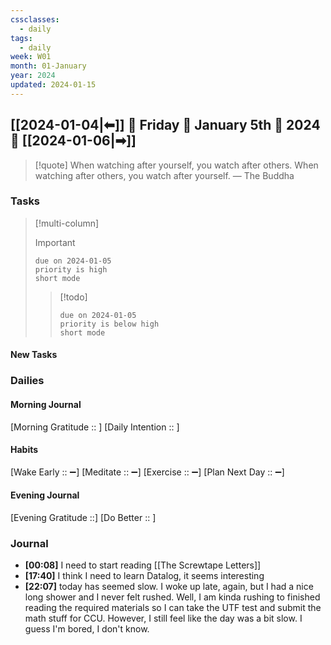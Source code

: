 ```yaml
---
cssclasses:
  - daily
tags:
  - daily
week: W01
month: 01-January
year: 2024
updated: 2024-01-15
---
```


## [[2024-01-04|⬅]] 🔹 Friday 🔹 January 5th 🔹 2024 🔹 [[2024-01-06|➡]]

> [!quote] When watching after yourself, you watch after others. When watching after others, you watch after yourself.
> — The Buddha

### Tasks

> [!multi-column]
> 
> > [!important]
> > ```tasks
> > due on 2024-01-05
> > priority is high
> > short mode
> > ```
> 
> > [!todo]
> > ```tasks
> > due on 2024-01-05
> > priority is below high
> > short mode
> > ```

#### New Tasks

###  Dailies

#### Morning Journal
[Morning Gratitude :: ]
[Daily Intention :: ]

#### Habits
[Wake Early :: ➖]
[Meditate :: ➖]
[Exercise :: ➖]
[Plan Next Day :: ➖]

#### Evening Journal
[Evening Gratitude ::]
[Do Better :: ]

### Journal

- **[00:08]**  I need to start reading [[The Screwtape Letters]]
- **[17:40]**  I think I need to learn Datalog, it seems interesting
- **[22:07]**  today has seemed slow. I woke up late, again, but I had a nice long shower and I never felt rushed. Well, I am kinda rushing to finished reading the required materials so I can take the UTF test and submit the math stuff for CCU. However, I still feel like the day was a bit slow. I guess I'm bored, I don't know.
